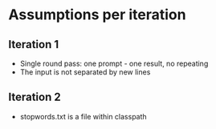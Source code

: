# Assumptions per iteration

## Iteration 1

 - Single round pass: one prompt - one result, no repeating
 - The input is not separated by new lines

## Iteration 2
 - stopwords.txt is a file within classpath
